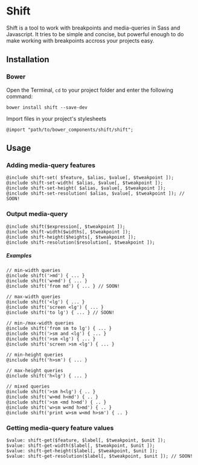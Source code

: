 # Shift

Shift is a tool to work with breakpoints and media-queries in Sass and Javascript. It tries to be simple and concise, but powerful enough to do make working with breakpoints accross your projects easy.

## Installation

### Bower

Open the Terminal, `cd` to your project folder and enter the following command:

    bower install shift --save-dev

Import files in your project's stylesheets

    @import "path/to/bower_components/shift/shift";

## Usage

### Adding media-query features

    @include shift-set( $feature, $alias, $value[, $tweakpoint ]);
    @include shift-set-width( $alias, $value[, $tweakpoint ]);
    @include shift-set-height( $alias, $value[, $tweakpoint ]);
    @include shift-set-resolution( $alias, $value[, $tweakpoint ]); // SOON!

### Output media-query

    @include shift($expression[, $tweakpoint ]);
    @include shift-width($widths[, $tweakpoint ]);
    @include shift-height($heights[, $tweakpoint ]);
    @include shift-resolution($resolution[, $tweakpoint ]);

##### Examples

    // min-width queries
    @include shift('>md') { ... }
    @include shift('w>md') { ... }
    @include shift('from md') { ... } // SOON!

    // max-width queries
    @include shift('<lg') { ... }
    @include shift('screen <lg') { ... }
    @include shift('to lg') { ... } // SOON!

    // min-/max-width queries
    @include shift('from sm to lg') { ... }
    @include shift('>sm and <lg') { ... }
    @include shift('>sm <lg') { ... }
    @include shift('screen >sm <lg') { ... }

    // min-height queries
    @include shift('h>sm') { ... }

    // max-height queries
    @include shift('h<lg') { ... }

    // mixed queries
    @include shift('>sm h<lg') { .. }
    @include shift('w>md h<md') { .. }
    @include shift('>sm <md h>md') { .. }
    @include shift('w>sm w<md h>md') { .. }
    @include shift('print w>sm w<md h>sm') { .. }

### Getting media-query feature values

    $value: shift-get($feature, $label[, $tweakpoint, $unit ]);
    $value: shift-get-width($label[, $tweakpoint, $unit ]);
    $value: shift-get-height($label[, $tweakpoint, $unit ]);
    $value: shift-get-resolution($label[, $tweakpoint, $unit ]); // SOON!

